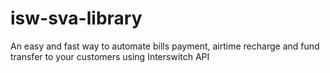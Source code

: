 # isw-sva-library
An easy and fast way to automate bills payment, airtime recharge and fund transfer to your customers using Interswitch API
